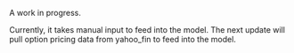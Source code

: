 A work in progress. 

Currently, it takes manual input to feed into the model. 
The next update will pull option pricing data from yahoo_fin to feed into the model. 
